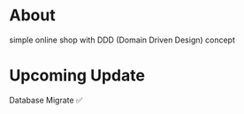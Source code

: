 # About
simple online shop with DDD (Domain Driven Design) concept
# Upcoming Update
Database Migrate ✅
